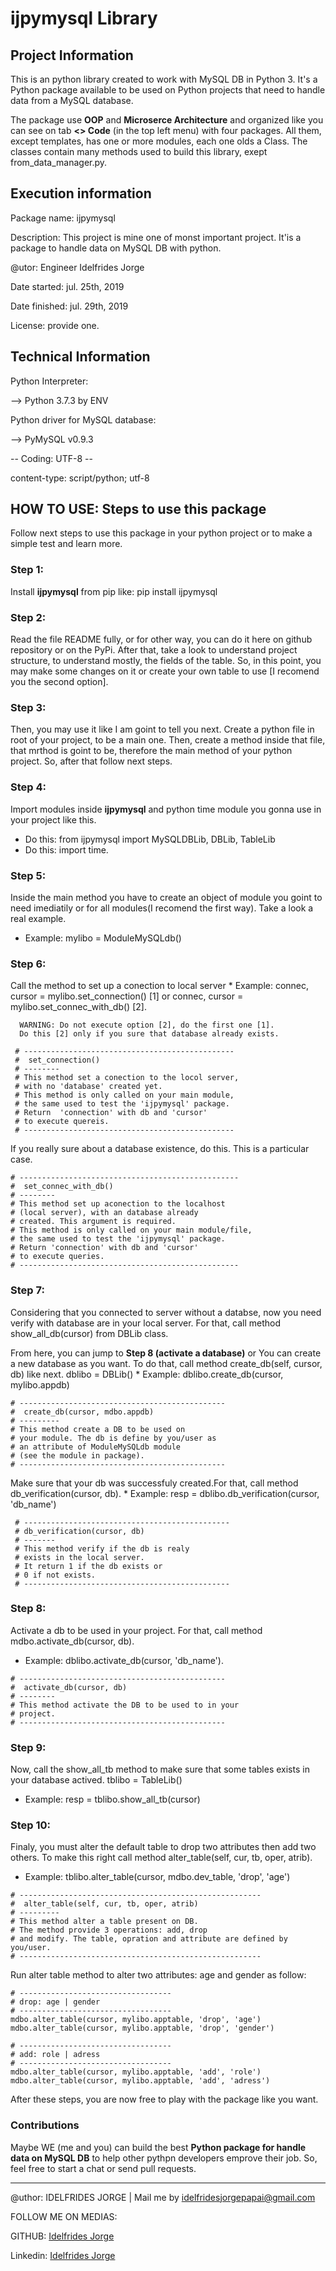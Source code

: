 
# ijpymysql Library


## Project Information

This is an python library  created to work with MySQL DB in Python 3. It's a Python package available to be used on Python projects that need to handle data from a MySQL database.

The package  use **OOP** and  **Microserce Architecture** and organized like you can see on tab **<> Code** (in the top left menu) with four packages. All them, except templates, has one or more modules, each one olds a Class. The classes contain many methods used to build this library, exept from_data_manager.py.


## Execution information
 Package name: ijpymysql
 
 Description: This project is mine one of monst important project. It'is a package to handle data on MySQL DB with python.

 @utor: Engineer Idelfrides Jorge
 
 Date started: jul. 25th, 2019
 
 Date finished: jul. 29th, 2019
 
 License: provide one.
 

## Technical Information
 Python Interpreter:
 
   --> Python 3.7.3 by ENV

 Python driver for MySQL database:
 
   --> PyMySQL v0.9.3
   
 -- Coding: UTF-8 --
 
 content-type: script/python; utf-8
 
## HOW TO USE: Steps to use this package
 Follow next steps to use this package in your python project or to make a simple test and learn more.
 
 ### Step 1:
Install **ijpymysql** from pip 
like: pip install ijpymysql

 ### Step 2:
Read the file README fully, or for other way, you can do it here on github repository or on the PyPi.
After that, take a look to understand project structure, to understand mostly, the fields of the table.
So, in this point, you may make some changes on it or create your own table to use [I recomend you the second option].

 ### Step 3:
Then, you may use it like I am goint to tell you next.
Create a python file in root of your project, to be a main one. Then, create a method inside that file, that mrthod is goint to be, therefore the main method of your python project. So, after that follow next steps. 

 ### Step 4:
Import modules inside **ijpymysql** and python time module you gonna use in your project like this.
* Do this: from ijpymysql import MySQLDBLib, DBLib, TableLib
* Do this: import time.

 ### Step 5:
Inside the main method you have to create an object of module you goint to need imediatily or for all modules(I recomend the first way). Take a look a real example.
* Example: mylibo = ModuleMySQLdb()


 ### Step 6:
  Call the method to set up a conection to local server
    * Example: 
      connec, cursor = mylibo.set_connection() [1] or
      connec, cursor = mylibo.set_connec_with_db() [2].

      WARNING: Do not execute option [2], do the first one [1].
      Do this [2] only if you sure that database already exists.

     # -----------------------------------------------
     #  set_connection()
     # --------
     # This method set a conection to the locol server,
     # with no 'database' created yet.
     # This method is only called on your main module,
     # the same used to test the 'ijpymysql' package.
     # Return  'connection' with db and 'cursor' 
     # to execute quereis.
     # -----------------------------------------------
    

  If you really sure about a database existence, do this. This is a particular case.

    # -------------------------------------------------
    #  set_connec_with_db()
    # --------
    # This method set up aconection to the localhost 
    # (local server), with an database already 
    # created. This argument is required. 
    # This method is only called on your main module/file,
    # the same used to test the 'ijpymysql' package.
    # Return 'connection' with db and 'cursor'
    # to execute queries.
    # -------------------------------------------------


 ### Step 7:
  Considering that you connected to server without a databse, now you need verify with database are in your local server. For that, call method  show_all_db(cursor) from DBLib class.
  
  From here, you can jump to **Step 8 (activate a database)**
  or 
  You can create a new database as you want.
  To do that, call method  create_db(self, cursor, db) like next.
    dblibo = DBLib()
    * Example: dblibo.create_db(cursor, mylibo.appdb)
   
    # ----------------------------------------------
    #  create_db(cursor, mdbo.appdb)
    # ---------
    # This method create a DB to be used on
    # your module. The db is define by you/user as
    # an attribute of ModuleMySQLdb module 
    # (see the module in package).
    # ----------------------------------------------
  
  Make sure that your db was successfuly created.For that, call method  db_verification(cursor, db).
     * Example: resp = dblibo.db_verification(cursor, 'db_name')
   
   
     # ----------------------------------------------
     # db_verification(cursor, db)
     # -------
     # This method verify if the db is realy
     # exists in the local server.
     # It return 1 if the db exists or
     # 0 if not exists.
     # ----------------------------------------------
  
  
 ### Step 8:
   Activate a db to be used in your project. For that, call  method  mdbo.activate_db(cursor, db).
   * Example: dblibo.activate_db(cursor, 'db_name').
      
    # ----------------------------------------------
    #  activate_db(cursor, db)
    # --------
    # This method activate the DB to be used to in your
    # project.
    # ----------------------------------------------
    
    
 ### Step 9:
   Now, call the show_all_tb method to make sure that some tables exists in your database actived.
   tblibo = TableLib()
   * Example: resp = tblibo.show_all_tb(cursor)
  
 
 ### Step 10:
   Finaly, you must alter the default table to drop two  attributes then add two others. To make this right call method alter_table(self, cur, tb, oper, atrib).
   * Example: tblibo.alter_table(cursor, mdbo.dev_table, 'drop', 'age')
   
  
    # ------------------------------------------------------
    #  alter_table(self, cur, tb, oper, atrib)
    # ---------
    # This method alter a table present on DB.
    # The method provide 3 operations: add, drop
    # and modify. The table, opration and attribute are defined by you/user.
    # ------------------------------------------------------
   
   Run alter table method to alter two attributes: age and gender as follow:
   
    # ----------------------------------
    # drop: age | gender
    # ----------------------------------
    mdbo.alter_table(cursor, mylibo.apptable, 'drop', 'age')
    mdbo.alter_table(cursor, mylibo.apptable, 'drop', 'gender')

    # ----------------------------------
    # add: role | adress
    # ----------------------------------
    mdbo.alter_table(cursor, mylibo.apptable, 'add', 'role')
    mdbo.alter_table(cursor, mylibo.apptable, 'add', 'adress')

 After these  steps, you are now free to play with the package like you want.
 
 ### Contributions
 
Maybe WE (me and you) can build the best **Python package for handle data on MySQL DB**  to help other pythpn developers emprove their job. So, feel free to start a chat or send pull requests.
 

  ----

 @uthor: IDELFRIDES JORGE | Mail me by idelfridesjorgepapai@gmail.com

 FOLLOW ME ON MEDIAS:

   GITHUB: [Idelfrides Jorge](https://github.com/idelfrides/)

   Linkedin: [Idelfrides Jorge](https://www.linkedin.com/in/idelfrides-jorge-089939107/)

   


